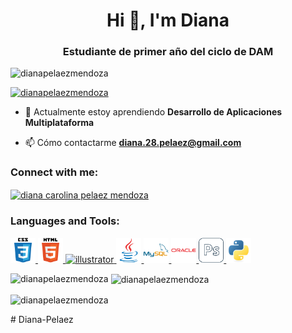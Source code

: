<h1 align="center">Hi 👋, I'm Diana</h1>
<h3 align="center">Estudiante de primer año del ciclo de DAM</h3>

<p align="left"> <img src="https://komarev.com/ghpvc/?username=dianapelaezmendoza&label=Profile%20views&color=0e75b6&style=flat" alt="dianapelaezmendoza" /> </p>

<p align="left"> <a href="https://github.com/ryo-ma/github-profile-trophy"><img src="https://github-profile-trophy.vercel.app/?username=dianapelaezmendoza" alt="dianapelaezmendoza" /></a> </p>

- 🌱 Actualmente estoy aprendiendo **Desarrollo de Aplicaciones Multiplataforma**

- 📫 Cómo contactarme **diana.28.pelaez@gmail.com**

<h3 align="left">Connect with me:</h3>
<p align="left">
<a href="https://linkedin.com/in/diana carolina pelaez mendoza" target="blank"><img align="center" src="https://raw.githubusercontent.com/rahuldkjain/github-profile-readme-generator/master/src/images/icons/Social/linked-in-alt.svg" alt="diana carolina pelaez mendoza" height="30" width="40" /></a>
</p>

<h3 align="left">Languages and Tools:</h3>
<p align="left"> <a href="https://www.w3schools.com/css/" target="_blank" rel="noreferrer"> <img src="https://raw.githubusercontent.com/devicons/devicon/master/icons/css3/css3-original-wordmark.svg" alt="css3" width="40" height="40"/> </a> <a href="https://www.w3.org/html/" target="_blank" rel="noreferrer"> <img src="https://raw.githubusercontent.com/devicons/devicon/master/icons/html5/html5-original-wordmark.svg" alt="html5" width="40" height="40"/> </a> <a href="https://www.adobe.com/in/products/illustrator.html" target="_blank" rel="noreferrer"> <img src="https://www.vectorlogo.zone/logos/adobe_illustrator/adobe_illustrator-icon.svg" alt="illustrator" width="40" height="40"/> </a> <a href="https://www.java.com" target="_blank" rel="noreferrer"> <img src="https://raw.githubusercontent.com/devicons/devicon/master/icons/java/java-original.svg" alt="java" width="40" height="40"/> </a> <a href="https://www.mysql.com/" target="_blank" rel="noreferrer"> <img src="https://raw.githubusercontent.com/devicons/devicon/master/icons/mysql/mysql-original-wordmark.svg" alt="mysql" width="40" height="40"/> </a> <a href="https://www.oracle.com/" target="_blank" rel="noreferrer"> <img src="https://raw.githubusercontent.com/devicons/devicon/master/icons/oracle/oracle-original.svg" alt="oracle" width="40" height="40"/> </a> <a href="https://www.photoshop.com/en" target="_blank" rel="noreferrer"> <img src="https://raw.githubusercontent.com/devicons/devicon/master/icons/photoshop/photoshop-line.svg" alt="photoshop" width="40" height="40"/> </a> <a href="https://www.python.org" target="_blank" rel="noreferrer"> <img src="https://raw.githubusercontent.com/devicons/devicon/master/icons/python/python-original.svg" alt="python" width="40" height="40"/> </a> </p>

<p><img align="left" src="https://github-readme-stats.vercel.app/api/top-langs?username=dianapelaezmendoza&show_icons=true&locale=en&layout=compact" alt="dianapelaezmendoza" /></p>

<p>&nbsp;<img align="center" src="https://github-readme-stats.vercel.app/api?username=dianapelaezmendoza&show_icons=true&locale=en" alt="dianapelaezmendoza" /></p>

<p><img align="center" src="https://github-readme-streak-stats.herokuapp.com/?user=dianapelaezmendoza&" alt="dianapelaezmendoza" /></p>
# Diana-Pelaez
